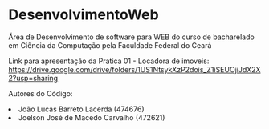 # DesenvolvimentoWeb
Área de Desenvolvimento de software para WEB do curso de bacharelado em Ciência da Computação pela Faculdade Federal do Ceará
<br>

Link para apresentação da Pratica 01 - Locadora de imoveis:
<br>
https://drive.google.com/drive/folders/1US1NtsykXzP2dois_Z1iSEUOjiJdX2X2?usp=sharing

Autores do Código:

<li>João Lucas Barreto Lacerda (474676)</li>
<li>Joelson José de Macedo Carvalho (472621)</li>


